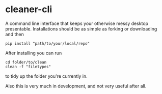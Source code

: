 # cleaner-cli
A command line interface that keeps your otherwise messy desktop presentable. Installations should be as simple as forking or downloading and then

```
pip install "path/to/your/local/repo"
```  
After installing you can run
```
cd folder/to/clean
clean -f "filetypes"
```
to tidy up the folder you're currently in.

Also this is very much in development, and not very useful after all.
